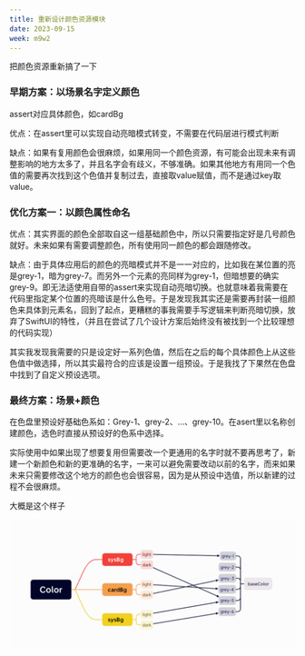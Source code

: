 ```yaml
---
title: 重新设计颜色资源模块
date: 2023-09-15
week: m9w2
---
```


把颜色资源重新搞了一下

### 早期方案：以场景名字定义颜色

assert对应具体颜色，如cardBg

优点：在assert里可以实现自动亮暗模式转变，不需要在代码层进行模式判断

缺点：如果有复用颜色会很麻烦，如果用同一个颜色资源，有可能会出现未来有调整影响的地方太多了，并且名字会有歧义，不够准确。如果其他地方有用同一个色值的需要再次找到这个色值并复制过去，直接取value赋值，而不是通过key取value。

### 优化方案一：以颜色属性命名

优点：其实界面的颜色全部取自这一组基础颜色中，所以只需要指定好是几号颜色就好。未来如果有需要调整颜色，所有使用同一颜色的都会跟随修改。

缺点：由于具体应用后的颜色的亮暗模式并不是一一对应的，比如我在某位置的亮是grey-1，暗为grey-7。而另外一个元素的亮同样为grey-1，但暗想要的确实grey-9。即无法适使用自带的assert来实现自动亮暗切换。也就意味着我需要在代码里指定某个位置的亮暗该是什么色号。于是发现我其实还是需要再封装一组颜色来具体到元素名，回到了起点，更糟糕的事我需要手写逻辑来判断亮暗切换，放弃了SwiftUI的特性，（并且在尝试了几个设计方案后始终没有被找到一个比较理想的代码实现）

其实我发现我需要的只是设定好一系列色值，然后在之后的每个具体颜色上从这些色值中做选择，所以其实最符合的应该是设置一组预设。于是我找了下果然在色盘中找到了自定义预设选项。

### 最终方案：场景+颜色

在色盘里预设好基础色系如：Grey-1、grey-2、…、grey-10。在asert里以名称创建颜色，选色时直接从预设好的色系中选择。

实际使用中如果出现了想要复用但需要改一个更通用的名字时就不要再思考了，新建一个新颜色和新的更准确的名字，一来可以避免需要改动以前的名字，而来如果未来只需要修改这个地方的颜色也会很容易，因为是从预设中选值，所以新建的过程不会很麻烦。

大概是这个样子

![Alt text](./assets/0272.png)